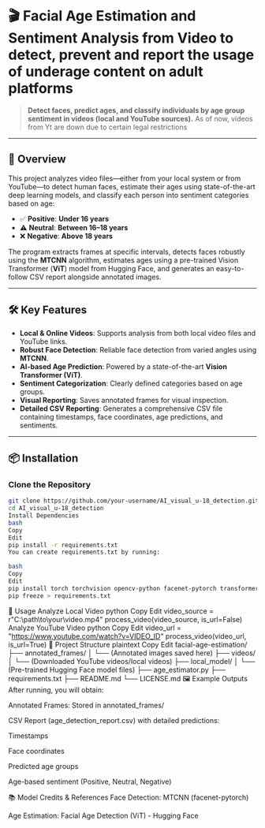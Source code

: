 # 🎬 Facial Age Estimation and Sentiment Analysis from Video to detect, prevent and report the usage of underage content on adult platforms

> **Detect faces, predict ages, and classify individuals by age group sentiment in videos (local and YouTube sources).**
> As of now, videos from Yt are down due to certain legal restrictions

---

## 🚀 Overview

This project analyzes video files—either from your local system or from YouTube—to detect human faces, estimate their ages using state-of-the-art deep learning models, and classify each person into sentiment categories based on age:

- ✅ **Positive**: **Under 16 years**
- ⚠️ **Neutral**: **Between 16–18 years**
- ❌ **Negative**: **Above 18 years**

The program extracts frames at specific intervals, detects faces robustly using the **MTCNN** algorithm, estimates ages using a pre-trained Vision Transformer (**ViT**) model from Hugging Face, and generates an easy-to-follow CSV report alongside annotated images.

---

## 🛠️ Key Features

- **Local & Online Videos**: Supports analysis from both local video files and YouTube links.
- **Robust Face Detection**: Reliable face detection from varied angles using **MTCNN**.
- **AI-based Age Prediction**: Powered by a state-of-the-art **Vision Transformer (ViT)**.
- **Sentiment Categorization**: Clearly defined categories based on age groups.
- **Visual Reporting**: Saves annotated frames for visual inspection.
- **Detailed CSV Reporting**: Generates a comprehensive CSV file containing timestamps, face coordinates, age predictions, and sentiments.

---

## 📦 Installation

### Clone the Repository

```bash
git clone https://github.com/your-username/AI_visual_u-18_detection.git
cd AI_visual_u-18_detection
Install Dependencies
bash
Copy
Edit
pip install -r requirements.txt
You can create requirements.txt by running:

bash
Copy
Edit
pip install torch torchvision opencv-python facenet-pytorch transformers pytube huggingface_hub numpy pillow
pip freeze > requirements.txt
```
🎯 Usage
Analyze Local Video
python
Copy
Edit
video_source = r"C:\path\to\your\video.mp4"
process_video(video_source, is_url=False)
Analyze YouTube Video
python
Copy
Edit
video_url = "https://www.youtube.com/watch?v=VIDEO_ID"
process_video(video_url, is_url=True)
📁 Project Structure
plaintext
Copy
Edit
facial-age-estimation/
├── annotated_frames/
│   └── (Annotated images saved here)
├── videos/
│   └── (Downloaded YouTube videos/local videos)
├── local_model/
│   └── (Pre-trained Hugging Face model files)
├── age_estimator.py
├── requirements.txt
├── README.md
└── LICENSE.md
🖼️ Example Outputs
After running, you will obtain:

Annotated Frames: Stored in annotated_frames/

CSV Report (age_detection_report.csv) with detailed predictions:

Timestamps

Face coordinates

Predicted age groups

Age-based sentiment (Positive, Neutral, Negative)

📚 Model Credits & References
Face Detection: MTCNN (facenet-pytorch)

Age Estimation: Facial Age Detection (ViT) - Hugging Face
